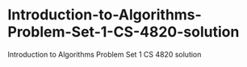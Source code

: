 # Introduction-to-Algorithms-Problem-Set-1-CS-4820-solution
Introduction to Algorithms Problem Set 1 CS 4820 solution
